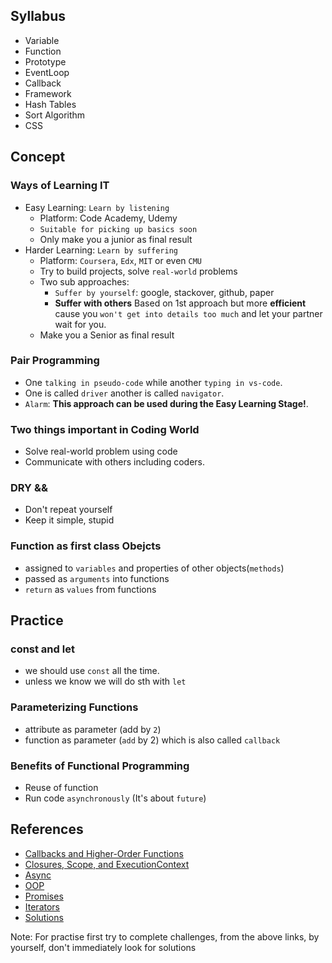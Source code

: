 ## Syllabus
- Variable
- Function
- Prototype
- EventLoop
- Callback
- Framework
- Hash Tables
- Sort Algorithm
- CSS


## Concept
### Ways of Learning IT
- Easy Learning: `Learn by listening`
  - Platform: Code Academy, Udemy
  - `Suitable for picking up basics soon`
  - Only make you a junior as final result
- Harder Learning: `Learn by suffering`
  - Platform: `Coursera`, `Edx`, `MIT` or even `CMU`
  - Try to build projects, solve `real-world` problems
  - Two sub approaches:
    - `Suffer by yourself`: google, stackover, github, paper 
    - **Suffer with others** Based on 1st approach but more **efficient** cause you `won't get into details too much` and let your partner wait for you.
  - Make you a Senior as final result

### Pair Programming
- One `talking in pseudo-code` while another `typing in vs-code`.
- One is called `driver` another is called `navigator`.
- `Alarm`: **This approach can be used during the Easy Learning Stage!**.

### Two things important in Coding World
- Solve real-world problem using code
- Communicate with others including coders.

### DRY &&
- Don't repeat yourself
- Keep it simple, stupid

### Function as first class Obejcts
- assigned to `variables` and properties of other objects(`methods`)
- passed as `arguments` into functions
- `return` as `values` from functions

## Practice
### const and let
- we should use `const` all the time.
- unless we know we will do sth with `let`
### Parameterizing Functions
- attribute as parameter (add by `2`)
- function as parameter (`add` by 2) which is also called `callback`

### Benefits of Functional Programming
- Reuse of function
- Run code `asynchronously` (It's about `future`)


## References
-  [Callbacks and Higher-Order Functions](http://csbin.io/callbacks)
- [Closures, Scope, and ExecutionContext](http://csbin.io/closures)
- [Async](http://csbin.io/async)
- [OOP](http://csbin.io/oop)
- [Promises](http://csbin.io/promises)
- [Iterators](http://csbin.io/iterators)
- [Solutions](https://github.com/StevanCakic/js-hard-parts)

Note: For practise first try to complete challenges, from the above links, by yourself, don't immediately look for solutions


